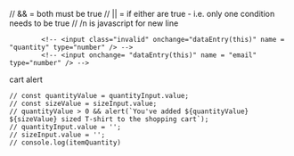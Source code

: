 // && = both must be true
// || = if either are true - i.e. only one condition needs to be true
// /n is javascript for new line

            <!-- <input class="invalid" onchange="dataEntry(this)" name = "quantity" type="number" /> -->
            <!-- <input onchange= "dataEntry(this)" name = "email" type="number" /> -->

cart alert

    // const quantityValue = quantityInput.value;
    // const sizeValue = sizeInput.value;
    // quantityValue > 0 && alert(`You've added ${quantityValue} ${sizeValue} sized T-shirt to the shopping cart`);
    // quantityInput.value = '';
    // sizeInput.value = '';
    // console.log(itemQuantity)

